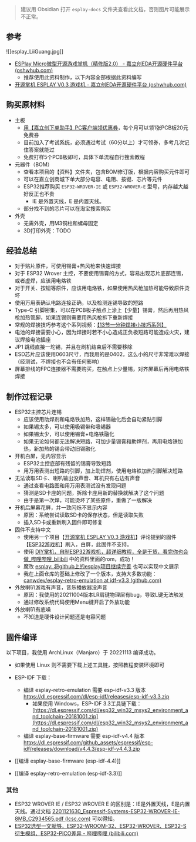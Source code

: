 > 建议用 Obsidian 打开 `esplay-docs` 文件夹查看此文档，否则图片可能展示不正常。
## 参考

![[esplay_LiiGuang.jpg]]

- [ESPlay Micro微型开源游戏掌机（精修版2.0） - 嘉立创EDA开源硬件平台 (oshwhub.com)](https://oshwhub.com/LiiGuang/esplay-micro-V2#P6)
	- 推荐使用此资料制作，以下内容全部根据此资料编写
- [开源掌机 ESPLAY V0.3 游戏机 - 嘉立创EDA开源硬件平台 (oshwhub.com)](https://oshwhub.com/zxp1107/esplay_copy_copy_copy#P6)

## 购买原材料

- 主板
	- [用【嘉立创下单助手】PC客户端领优惠券](https://www.bilibili.com/opus/775210888117354521)，每个月可以领1张PCB板20元免费券
	- 目前加入了考试系统，必须通过考试（60分以上）才可领券，多考几次记住答案就能过
	- 免费打样5个PCB板即可，具体下单流程自行搜索教程
- 元器件（BOM）
	- 查看本项目的【资料】文件夹，包含BOM修订版，根据内容购买元件即可
	- 可以在嘉立创商城下单大部分电容、电阻、按键、芯片等元件
	- ESP32推荐购买 `ESP32-WROVER-IE` 或 `ESP32-WROVER-E` 型号，内存越大越好反正也不贵
		- IE 是外置天线，E 是内置天线。
	- 部分找不到的芯片可以在淘宝搜索购买
- 外壳
	- 无需外壳，用M3铜柱和螺母固定
	- 3D打印外壳：TODO
## 经验总结

- 对于贴片原件，可使用锡膏+热风枪来快速焊接
- 对于 ESP32 Wrover 主控，不要使用锡膏的方式，容易出现芯片底部连锡，或者虚焊，应该用电烙铁
- 对于开关、按钮等原件，应该用电烙铁，如果使用热风枪加热可能导致原件烫坏
- 使用万用表确认电路连接正确，以及检测连锡导致的短路
- Type-C 引脚密集，可以在PCB板子触点上涂上【少量】锡膏，然后再用热风枪加热管脚，如果连锡则需要用热风枪拆下重新焊接
- 常规的焊接技巧参考这个系列视频：[【13节一分钟焊接小技巧系列】](https://www.bilibili.com/video/BV1wJ411B73v)
- 电池的焊接需要小心，因为焊接时若不小心造成正负极短路可能造成火灾，建议焊接电池插座
- JP1 跳线直接一坨锡，并且在刷机结束后不需要移除
- ESD芯片应该使用0603尺寸，而我用的是0402，这么小的尺寸非常难以焊接（经测试，不焊接也不会有任何影响）
- 屏幕排线的FPC连接器不需要购买，在触点上少量锡，对齐屏幕后再用电烙铁焊接

## 制作过程记录

- ESP32主控芯片连锡
	- 应该使用助焊剂和电烙铁加热，这样锡融化后会自动紧贴引脚
	- 如果锡太多，可以使用吸锡带和吸锡器
	- 如果锡太少，可以使用锡膏+电烙铁融化
	- 如果无论如何都无法解决短路，可加少量锡膏和助焊剂，再用电烙铁加热，新加热的锡会带动旧锡融化
- 开机白屏，无内容显示
	- ESP32主控底部有残留的锡膏导致短路
	- 用万用表测出短路的引脚，加上助焊剂，使用电烙铁加热引脚解决短路
- 无法读取SD卡、喇叭输出没声音、耳机只有右边有声音
	- 通过查看电路图和用万用表测试没有发现问题
	- 猜测是SD卡座的问题，拆除卡座用新的替换就解决了这个问题
	- 由于是第一次焊，可能烫坏了某些原件，重做了一版解决
- 开机后屏幕花屏，并一致闪烁不显示内容
	- 原因：系统尝试读取SD卡的保存状态，但是读取失败
	- 插入SD卡或重新刷入固件即可修复
- 固件不支持中文
	- 使用另一个项目【[开源掌机 ESPLAY V0.3 游戏机](https://oshwhub.com/zxp1107/esplay_copy_copy_copy)】评论提到的固件【[ESP32游戏机](https://oshwhub.com/ywqprogram/esp32_game_copy)】刷入，白屏，此固件不支持。
	- 使用 [DIY掌机，自制ESP32游戏机，超详细教程，全是干货，看完你也会做_哔哩哔哩_bilibili](https://www.bilibili.com/video/BV1H3411T7x5/) 中的资料里面的rom，成功！
	- 魔改 [esplay: 将github上的esplay项目继续完善](https://gitee.com/yvany/esplay/tree/master) 也可以实现中文展示
	- 我在上面仓库的基础上修改了一个版本，支持大多数功能：[canwdev/esplay-retro-emulation at idf-v3.3 (github.com)](https://github.com/canwdev/esplay-retro-emulation/tree/idf-v3.3)
- 外放喇叭游戏有声音，音乐播放器没声音
	- 原因：我使用的20211004版本LR肩键物理层有bug，导致L键无法触发
	- 通过修改系统代码使用Menu键开启了外放功能
- 外放喇叭有底噪
	- 不知道是硬件设计问题还是电容问题

## 固件编译

以下项目，我使用 ArchLinux（Manjaro）于 20221113 编译成功。

- 如果使用 Linux 则不需要下载上述工具链，按照教程安装环境即可
- ESP-IDF 下载：
	- 编译 esplay-retro-emulation 需要 esp-idf-v3.3 版本 https://dl.espressif.com/dl/esp-idf/releases/esp-idf-v3.3.zip
		- 如果使用 Windows，ESP-IDF 3.3工具链下载： [https://dl.espressif.com/dl/esp32_win32_msys2_environment_and_toolchain-20181001.zip](https://dl.espressif.com/dl/esp32_win32_msys2_environment_and_toolchain-20181001.zip)
	- 编译 esplay-base-firmware 需要 esp-idf-v4.4 版本 https://dl.espressif.com/github_assets/espressif/esp-idf/releases/download/v4.4.3/esp-idf-v4.4.3.zip

- [[编译 esplay-base-firmware (esp-idf-4.4)]]
- [[编译 esplay-retro-emulation (esp-idf-3.3)]]

### 其他

- ESP32 WROVER IE / ESP32 WROVER E 的区别是：IE是外置天线，E是内置天线。通过文档 [2201121630_Espressif-Systems-ESP32-WROVER-IE-8MB_C2934565.pdf (lcsc.com)](https://datasheet.lcsc.com/lcsc/2201121630_Espressif-Systems-ESP32-WROVER-IE-8MB_C2934565.pdf) 可以得知。
- [ESP32选型一文就够，ESP32-WROOM-32、ESP32-WROVER、ESP32-S衍生模组、ESP32-PICO差异 - 哔哩哔哩 (bilibili.com)](https://www.bilibili.com/read/cv15539489)